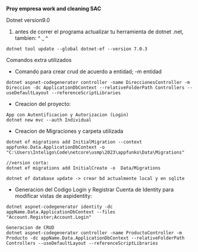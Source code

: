 **Proy empresa work and cleaning SAC**


Dotnet version9.0


1. antes de correr el programa actualizar tu herramienta de dotnet .net, tambien: ^ _ ^


```dotnet
dotnet tool update --global dotnet-ef --version 7.0.3
```


Comandos extra utilizados
- Comando para crear crud de acuerdo a entidad; -m entidad

```dotnet
dotnet aspnet-codegenerator controller -name DireccionesController -m Direccion -dc ApplicationDbContext --relativeFolderPath Controllers --useDefaultLayout --referenceScriptLibraries
```

- Creacion del proyecto:
```dotnet
App con Autentificacion y Autorizacion (Login)
dotnet new mvc --auth Individual
```

- Creacion de Migraciones y carpeta utilizada

```dotnet
dotnet ef migrations add InitialMigration --context appfunko.Data.ApplicationDbContext -o "C:\Users\Inteligo\Code\netcore\usmp\2023\appfunko\Data\Migrations"

//version corta: 
dotnet ef migrations add InitialCreate -o  Data/Migrations

dotnet ef database update -> crear bd actualmente local y en sqlite
```

- Generacion del Codigo Login y Registrar Cuenta de Identity para modificar vistas de aspidentity:
```dotnet
dotnet aspnet-codegenerator identity -dc appName.Data.ApplicationDbContext --files "Account.Register;Account.Login"

Generacion de CRUD
dotnet aspnet-codegenerator controller -name ProductoController -m Producto -dc appName.Data.ApplicationDbContext --relativeFolderPath Controllers --useDefaultLayout --referenceScriptLibraries
```